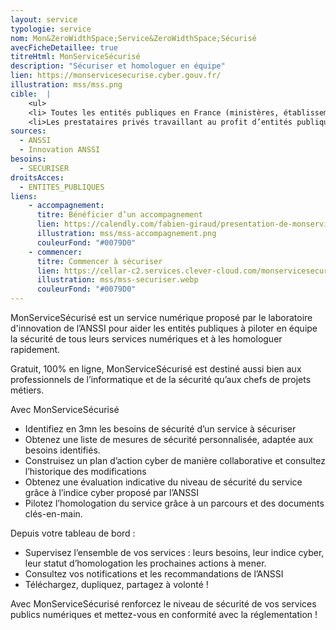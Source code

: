 ```yaml
---
layout: service
typologie: service
nom: Mon&ZeroWidthSpace;Service&ZeroWidthSpace;Sécurisé
avecFicheDetaillee: true
titreHtml: MonServiceSécurisé
description: "Sécuriser et homologuer en équipe"
lien: https://monservicesecurise.cyber.gouv.fr/
illustration: mss/mss.png
cible:  |
    <ul>
    <li> Toutes les entités publiques en France (ministères, établissements publics, collectivités, opérateurs publics de services numériques, etc.). </li>
    <li>Les prestataires privés travaillant au profit d’entités publiques.</li>
sources:
  - ANSSI
  - Innovation ANSSI
besoins: 
  - SECURISER
droitsAcces:
  - ENTITES_PUBLIQUES
liens:
    - accompagnement:   
      titre: Bénéficier d’un accompagnement
      lien: https://calendly.com/fabien-giraud/presentation-de-monservicesecurise-1
      illustration: mss/mss-accompagnement.png
      couleurFond: "#0079D0"
    - commencer:
      titre: Commencer à sécuriser
      lien: https://cellar-c2.services.clever-cloud.com/monservicesecurise-ressources/MonServiceSecurise%20video.mp4
      illustration: mss/mss-securiser.webp
      couleurFond: "#0079D0"
---
```

MonServiceSécurisé est un service numérique proposé par le laboratoire d'innovation de l’ANSSI pour aider les entités publiques à piloter en équipe la sécurité de tous leurs services numériques et à les homologuer rapidement.

Gratuit, 100% en ligne, MonServiceSécurisé est destiné aussi bien aux professionnels de l’informatique et de la sécurité qu’aux chefs de projets métiers.

Avec MonServiceSécurisé
<ul>
<li>Identifiez en 3mn les besoins de sécurité d’un service à sécuriser</li>
<li>Obtenez une liste de mesures de sécurité personnalisée, adaptée aux besoins identifiés.</li>
<li>Construisez un plan d’action cyber de manière  collaborative et consultez l’historique des modifications</li>
<li>Obtenez une évaluation indicative du niveau de sécurité du service grâce à l’indice cyber proposé par l’ANSSI</li>
<li>Pilotez l’homologation du service grâce à un parcours et des documents clés-en-main.</li>
</ul>

Depuis votre tableau de bord :
<ul>
<li>Supervisez l’ensemble de vos services : leurs besoins, leur indice cyber, leur statut d’homologation les prochaines actions à mener.</li>
<li>Consultez vos notifications et les recommandations de l’ANSSI</li>
<li>Téléchargez, dupliquez, partagez à volonté !</li>
</ul>
Avec MonServiceSécurisé renforcez le niveau de sécurité de vos services publics numériques et mettez-vous en conformité avec la réglementation !
